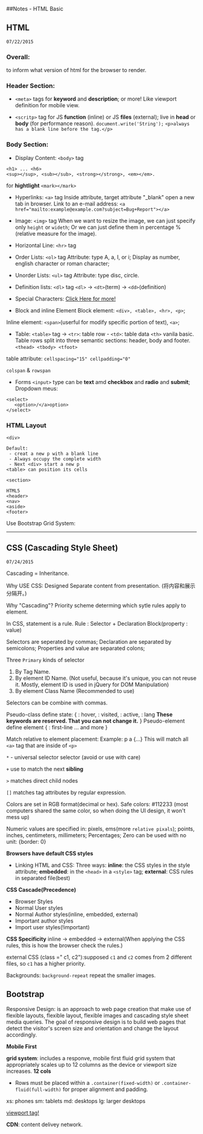 ##Notes - HTML Basic

## HTML
`07/22/2015`
### Overall:
<!doctype html> to inform what version of html for the browser to render.
### Header Section:

- `<meta>`  tags
for **keyword** and **description**; or more! Like viewport definition for mobile view.

- `<scritp>` tag 
for JS **function** (inline) or JS **files** (external);
live in **head** or **body** (for performance reason).
`document.write('String');`
`<p>always has a blank line before the tag.</p>`

### Body Section:
- Display Content: `<body>` tag

```
<h1> ... <h6>
<sup></sup>, <sub></sub>, <strong></strong>, <em></em>.
```

for **hightlight** `<mark></mark>`

- Hyperlinks: `<a>` tag
Inside attribute, target attribute "_blank" open a new tab in browser.
Link to an e-mail address:
`<a href="mailto:example@example.com?subject=Bug+Report"></a>`


- Image: `<img>` tag
When we want to resize the image, we can just specify only `height` or `wideth`;
Or we can just define them in percentage %(relative measure for the image).

- Horizontal Line: `<hr>` tag 

- Order Lists: `<ol>` tag
Attribute: type A, a, I, or i;
Display as number, english character or roman character;

- Unorder Lists: `<ul>` tag
Attribute: type disc, circle.

- Definition lists: `<dl>` tag
  `<dl>` -> `<dt>`(term) -> `<dd>`(definition)

- Special Characters:
[Click Here for more!](https://www.utexas.edu/learn/html/spchar.html)

- Block and inline Element
Block element: `<div>, <table>, <hr>, <p>`;

Inline element: `<span>`(userful for modify specific portion of text), `<a>`;

- Table: `<table>` tag
 -> `<tr>`: table row - `<td>`: table data
`<th>` vanila basic.
Table rows split into three semantic sections: header, body and footer.
`<thead> <tbody> <tfoot>`

table attribute: ` cellspacing="15" cellpadding="0" `

`colspan` & `rowspan`

- Forms
`<input>` type can be **text** amd **checkbox** and **radio** and **submit**;
Dropdown meus:
```
<select>
   <option>/</a>option>
</select>
```

### HTML Layout

```
<div>

Default:
 - creat a new p with a blank line
 - Always occupy the complete width
 - Next <div> start a new p
<table> can position its cells

<section>

HTML5
<header>
<nav>
<aside>
<footer>
```

Use Bootstrap Grid System:



------------------------------------------------------






## CSS (Cascading Style Sheet) 
`07/24/2015`

Cascading = Inheritance.

Why USE CSS: Designed Separate content from presentation. (将内容和展示分隔开。)

Why "Cascading"?
Priority scheme determing which sytle rules apply to element.

In CSS, statement is a rule.
Rule : Selector  +  Declaration Block(property : value)

Selectors are seperated by commas;
Declaration are separated by semicolons;
Properties and value are separated colons;

Three `Primary` kinds of selector
1. By Tag Name.
2. By element ID Name. (Not useful, because it's unique, you can not reuse it. Mostly, element ID is used in jQuery for DOM Manipulation)
3. By element Class Name (Recommended to use)

Selectors can be combine with commas.


Pseudo-class define state: {
    : hover,
    : visited,
    : active,
    : lang 
    **These keywords are reserved. That you can not change it.**
}
Pseudo-element define element {
    : first-line
    ... and more
}

Match relative to element placement: 
Example: p a {...} This will match all `<a>` tag that are inside of `<p>`

`*`  - universal selector selector (avoid or use with care)

`+` use to match the next **sibling**

`>` matches direct child nodes

`[]` matches tag attributes by regular expression.


Colors are set in RGB format(decimal or hex). Safe colors: #112233 (most computers shared the same color, so when doing the UI design, it won't mess up)

Numeric values are specified in: pixels, ems(more `relative pixals`); points, inches, centimeters, millimeters; Percentages; Zero can be used with no unit: {border: 0}

**Browsers have default CSS styles**

- Linking HTML and CSS:
Three ways: **inline**: the CSS styles in the style attribute; **embedded**: in the `<head>` in a `<style>` tag; **external**: CSS rules in separated file(best)


**CSS Cascade(Precedence)**
- Browser Styles
- Normal User styles
- Normal Author styles(inline, embedded, external)
- Important author styles
- Import user styles(!important)

**CSS Specificity** 
inline -> embedded -> external(When applying the CSS rules, this is how the browser check the rules.)

external CSS (class =" c1, c2"):supposed `c1` and `c2` comes from 2 different files, so `c1` has a higher priority.

Backgrounds:
`background-repeat` repeat the smaller images.



## Bootstrap



Responsive Design:
is an approach to web page creation that make use of flexible layouts, flexible layout, flexible images and cascading style sheet media queries. The goal of responsive design is to build web pages that detect the visitor's screen size and orientation and change the layout accordingly.

**Mobile First**

**grid system**:
includes a responve, mobile first fluid grid system that appropriately scales up to 12 columns as the device or viewport size increases.
**12 cols**   
- Rows must be placed within a `.container(fixed-width)` or `.container-fluid(full-width)` for proper alignment and padding.

xs: phones
sm: tablets
md: desktops
lg: larger desktops

[viewport tag!](https://developer.mozilla.org/en-US/docs/Mozilla/Mobile/Viewport_meta_tag)

**CDN**: content delivey network.
